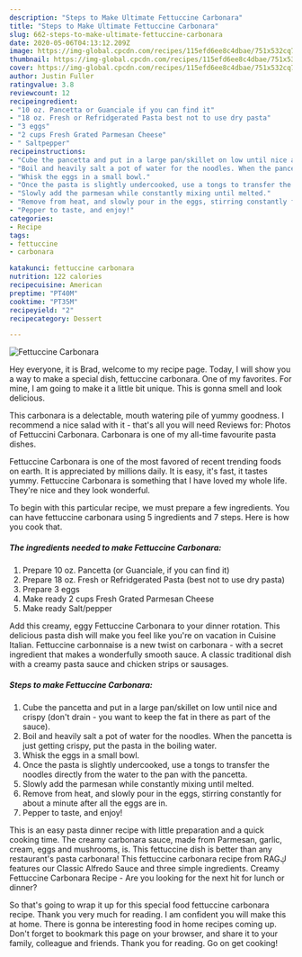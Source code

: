 ```yaml
---
description: "Steps to Make Ultimate Fettuccine Carbonara"
title: "Steps to Make Ultimate Fettuccine Carbonara"
slug: 662-steps-to-make-ultimate-fettuccine-carbonara
date: 2020-05-06T04:13:12.209Z
image: https://img-global.cpcdn.com/recipes/115efd6ee8c4dbae/751x532cq70/fettuccine-carbonara-recipe-main-photo.jpg
thumbnail: https://img-global.cpcdn.com/recipes/115efd6ee8c4dbae/751x532cq70/fettuccine-carbonara-recipe-main-photo.jpg
cover: https://img-global.cpcdn.com/recipes/115efd6ee8c4dbae/751x532cq70/fettuccine-carbonara-recipe-main-photo.jpg
author: Justin Fuller
ratingvalue: 3.8
reviewcount: 12
recipeingredient:
- "10 oz. Pancetta or Guanciale if you can find it"
- "18 oz. Fresh or Refridgerated Pasta best not to use dry pasta"
- "3 eggs"
- "2 cups Fresh Grated Parmesan Cheese"
- " Saltpepper"
recipeinstructions:
- "Cube the pancetta and put in a large pan/skillet on low until nice and crispy (don&#39;t drain - you want to keep the fat in there as part of the sauce)."
- "Boil and heavily salt a pot of water for the noodles. When the pancetta is just getting crispy, put the pasta in the boiling water."
- "Whisk the eggs in a small bowl."
- "Once the pasta is slightly undercooked, use a tongs to transfer the noodles directly from the water to the pan with the pancetta."
- "Slowly add the parmesan while constantly mixing until melted."
- "Remove from heat, and slowly pour in the eggs, stirring constantly for about a minute after all the eggs are in."
- "Pepper to taste, and enjoy!"
categories:
- Recipe
tags:
- fettuccine
- carbonara

katakunci: fettuccine carbonara 
nutrition: 122 calories
recipecuisine: American
preptime: "PT40M"
cooktime: "PT35M"
recipeyield: "2"
recipecategory: Dessert

---
```



![Fettuccine Carbonara](https://img-global.cpcdn.com/recipes/115efd6ee8c4dbae/751x532cq70/fettuccine-carbonara-recipe-main-photo.jpg)

Hey everyone, it is Brad, welcome to my recipe page. Today, I will show you a way to make a special dish, fettuccine carbonara. One of my favorites. For mine, I am going to make it a little bit unique. This is gonna smell and look delicious.

This carbonara is a delectable, mouth watering pile of yummy goodness. I recommend a nice salad with it - that&#39;s all you will need Reviews for: Photos of Fettuccini Carbonara. Carbonara is one of my all-time favourite pasta dishes.

Fettuccine Carbonara is one of the most favored of recent trending foods on earth. It is appreciated by millions daily. It is easy, it's fast, it tastes yummy. Fettuccine Carbonara is something that I have loved my whole life. They're nice and they look wonderful.


To begin with this particular recipe, we must prepare a few ingredients. You can have fettuccine carbonara using 5 ingredients and 7 steps. Here is how you cook that.

<!--inarticleads1-->

##### The ingredients needed to make Fettuccine Carbonara:

1. Prepare 10 oz. Pancetta (or Guanciale, if you can find it)
1. Prepare 18 oz. Fresh or Refridgerated Pasta (best not to use dry pasta)
1. Prepare 3 eggs
1. Make ready 2 cups Fresh Grated Parmesan Cheese
1. Make ready  Salt/pepper


Add this creamy, eggy Fettuccine Carbonara to your dinner rotation. This delicious pasta dish will make you feel like you&#39;re on vacation in Cuisine Italian. Fettuccine carbonnaise is a new twist on carbonara - with a secret ingredient that makes a wonderfully smooth sauce. A classic traditional dish with a creamy pasta sauce and chicken strips or sausages. 

<!--inarticleads2-->

##### Steps to make Fettuccine Carbonara:

1. Cube the pancetta and put in a large pan/skillet on low until nice and crispy (don&#39;t drain - you want to keep the fat in there as part of the sauce).
1. Boil and heavily salt a pot of water for the noodles. When the pancetta is just getting crispy, put the pasta in the boiling water.
1. Whisk the eggs in a small bowl.
1. Once the pasta is slightly undercooked, use a tongs to transfer the noodles directly from the water to the pan with the pancetta.
1. Slowly add the parmesan while constantly mixing until melted.
1. Remove from heat, and slowly pour in the eggs, stirring constantly for about a minute after all the eggs are in.
1. Pepper to taste, and enjoy!


This is an easy pasta dinner recipe with little preparation and a quick cooking time. The creamy carbonara sauce, made from Parmesan, garlic, cream, eggs and mushrooms, is. This fettuccine dish is better than any restaurant&#39;s pasta carbonara! This fettuccine carbonara recipe from RAGڮ features our Classic Alfredo Sauce and three simple ingredients. Creamy Fettuccine Carbonara Recipe - Are you looking for the next hit for lunch or dinner? 

So that's going to wrap it up for this special food fettuccine carbonara recipe. Thank you very much for reading. I am confident you will make this at home. There is gonna be interesting food in home recipes coming up. Don't forget to bookmark this page on your browser, and share it to your family, colleague and friends. Thank you for reading. Go on get cooking!
